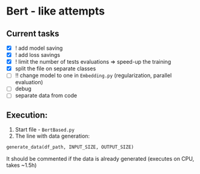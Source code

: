# Bert - like attempts

## Current tasks
- [x] ! add model saving 
- [x] ! add loss savings
- [x] ! limit the number of tests evaluations => speed-up the training
- [x] split the file on separate classes
- [ ] !! change model to one in `Embedding.py` (regularization, parallel evaluation)
- [ ] debug
- [ ] separate data from code

## Execution:
1. Start file - `BertBased.py`
2. The line with data generation:

```python
generate_data(df_path, INPUT_SIZE, OUTPUT_SIZE)
```

It should be commented if the data is already generated (executes on CPU, takes ~1.5h)